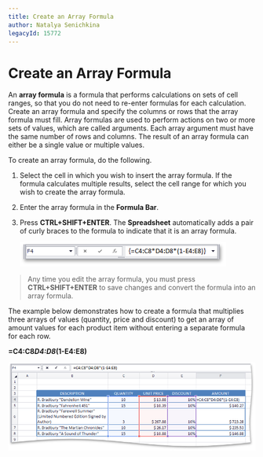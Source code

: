 ```yaml
---
title: Create an Array Formula
author: Natalya Senichkina
legacyId: 15772
---
```

# Create an Array Formula
An **array formula** is a formula that performs calculations on sets of cell ranges, so that you do not need to re-enter formulas for each calculation. Create an array formula and specify the columns or rows that the array formula must fill. Array formulas are used to perform actions on two or more sets of values, which are called arguments. Each array argument must have the same number of rows and columns. The result of an array formula can either be a single value or multiple values.

To create an array formula, do the following.
1. Select the cell in which you wish to insert the array formula. If the formula calculates multiple results, select the cell range for which you wish to create the array formula.
2. Enter the array formula in the **Formula Bar**.
3. Press **CTRL+SHIFT+ENTER**. The **Spreadsheet** automatically adds a pair of curly braces to the formula to indicate that it is an array formula.
	
	![ArrayFormulaBraces.png](../../../images/img21284.png)

> Any time you edit the array formula, you must press **CTRL+SHIFT+ENTER** to save changes and convert the formula into an array formula.

The example below demonstrates how to create a formula that multiplies three arrays of values (quantity, price and discount) to get an array of amount values for each product item without entering a separate formula for each row.

**=C4:C8*D4:D8*(1-E4:E8)**

![ArrayFormula.png](../../../images/img21256.png)